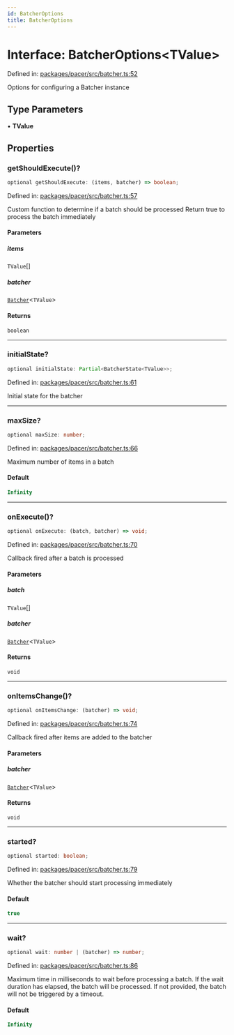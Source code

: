 ```yaml
---
id: BatcherOptions
title: BatcherOptions
---
```


<!-- DO NOT EDIT: this page is autogenerated from the type comments -->

# Interface: BatcherOptions\<TValue\>

Defined in: [packages/pacer/src/batcher.ts:52](https://github.com/TanStack/pacer/blob/main/packages/pacer/src/batcher.ts#L52)

Options for configuring a Batcher instance

## Type Parameters

• **TValue**

## Properties

### getShouldExecute()?

```ts
optional getShouldExecute: (items, batcher) => boolean;
```

Defined in: [packages/pacer/src/batcher.ts:57](https://github.com/TanStack/pacer/blob/main/packages/pacer/src/batcher.ts#L57)

Custom function to determine if a batch should be processed
Return true to process the batch immediately

#### Parameters

##### items

`TValue`[]

##### batcher

[`Batcher`](../../classes/batcher.md)\<`TValue`\>

#### Returns

`boolean`

***

### initialState?

```ts
optional initialState: Partial<BatcherState<TValue>>;
```

Defined in: [packages/pacer/src/batcher.ts:61](https://github.com/TanStack/pacer/blob/main/packages/pacer/src/batcher.ts#L61)

Initial state for the batcher

***

### maxSize?

```ts
optional maxSize: number;
```

Defined in: [packages/pacer/src/batcher.ts:66](https://github.com/TanStack/pacer/blob/main/packages/pacer/src/batcher.ts#L66)

Maximum number of items in a batch

#### Default

```ts
Infinity
```

***

### onExecute()?

```ts
optional onExecute: (batch, batcher) => void;
```

Defined in: [packages/pacer/src/batcher.ts:70](https://github.com/TanStack/pacer/blob/main/packages/pacer/src/batcher.ts#L70)

Callback fired after a batch is processed

#### Parameters

##### batch

`TValue`[]

##### batcher

[`Batcher`](../../classes/batcher.md)\<`TValue`\>

#### Returns

`void`

***

### onItemsChange()?

```ts
optional onItemsChange: (batcher) => void;
```

Defined in: [packages/pacer/src/batcher.ts:74](https://github.com/TanStack/pacer/blob/main/packages/pacer/src/batcher.ts#L74)

Callback fired after items are added to the batcher

#### Parameters

##### batcher

[`Batcher`](../../classes/batcher.md)\<`TValue`\>

#### Returns

`void`

***

### started?

```ts
optional started: boolean;
```

Defined in: [packages/pacer/src/batcher.ts:79](https://github.com/TanStack/pacer/blob/main/packages/pacer/src/batcher.ts#L79)

Whether the batcher should start processing immediately

#### Default

```ts
true
```

***

### wait?

```ts
optional wait: number | (batcher) => number;
```

Defined in: [packages/pacer/src/batcher.ts:86](https://github.com/TanStack/pacer/blob/main/packages/pacer/src/batcher.ts#L86)

Maximum time in milliseconds to wait before processing a batch.
If the wait duration has elapsed, the batch will be processed.
If not provided, the batch will not be triggered by a timeout.

#### Default

```ts
Infinity
```
